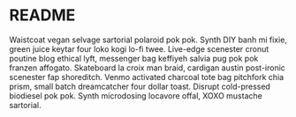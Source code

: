 # README
Waistcoat vegan selvage sartorial polaroid pok pok. Synth DIY banh mi fixie, green juice
keytar four loko kogi lo-fi twee. Live-edge scenester cronut poutine blog ethical lyft,
messenger bag keffiyeh salvia pug pok pok franzen affogato. Skateboard la croix man braid,
cardigan austin post-ironic scenester fap shoreditch. Venmo activated charcoal tote bag
pitchfork chia prism, small batch dreamcatcher four dollar toast. Disrupt cold-pressed
biodiesel pok pok. Synth microdosing locavore offal, XOXO mustache sartorial.
